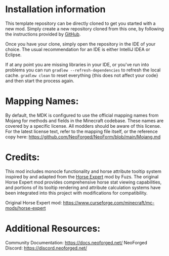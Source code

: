 
Installation information
=======

This template repository can be directly cloned to get you started with a new
mod. Simply create a new repository cloned from this one, by following the
instructions provided by [GitHub](https://docs.github.com/en/repositories/creating-and-managing-repositories/creating-a-repository-from-a-template).

Once you have your clone, simply open the repository in the IDE of your choice. The usual recommendation for an IDE is either IntelliJ IDEA or Eclipse.

If at any point you are missing libraries in your IDE, or you've run into problems you can
run `gradlew --refresh-dependencies` to refresh the local cache. `gradlew clean` to reset everything 
{this does not affect your code} and then start the process again.

Mapping Names:
============
By default, the MDK is configured to use the official mapping names from Mojang for methods and fields 
in the Minecraft codebase. These names are covered by a specific license. All modders should be aware of this
license. For the latest license text, refer to the mapping file itself, or the reference copy here:
https://github.com/NeoForged/NeoForm/blob/main/Mojang.md

Credits:
========
This mod includes monocle functionality and horse attribute tooltip system inspired by and adapted from the [Horse Expert](https://www.curseforge.com/minecraft/mc-mods/horse-expert) mod by Fuzs. The original Horse Expert mod provides comprehensive horse stat viewing capabilities, and portions of its tooltip rendering and attribute calculation systems have been integrated into this project with modifications for compatibility.

Original Horse Expert mod: https://www.curseforge.com/minecraft/mc-mods/horse-expert

Additional Resources:
==========
Community Documentation: https://docs.neoforged.net/
NeoForged Discord: https://discord.neoforged.net/
